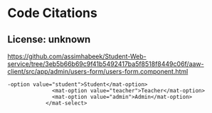 # Code Citations

## License: unknown
https://github.com/assimhabeek/Student-Web-service/tree/3eb5b66b69c9f41b5492417ba5f8518f8449c06f/aaw-client/src/app/admin/users-form/users-form.component.html

```
-option value="student">Student</mat-option>
              <mat-option value="teacher">Teacher</mat-option>
              <mat-option value="admin">Admin</mat-option>
            </mat-select>
```

